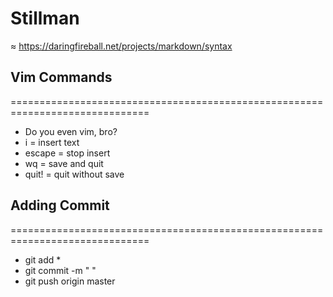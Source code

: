 # Stillman
≈
https://daringfireball.net/projects/markdown/syntax  
## Vim Commands
==============================================================================  
* Do you even vim, bro?  
* i = insert text  
* escape = stop insert  
* wq = save and quit  
* quit! = quit without save  

## Adding Commit  
==============================================================================
* git add *  
* git commit -m " "  
* git push origin master  

